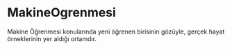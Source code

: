 # MakineOgrenmesi
Makine Öğrenmesi konularında yeni öğrenen birisinin gözüyle, gerçek hayat örneklerinin yer aldığı ortamdır.
